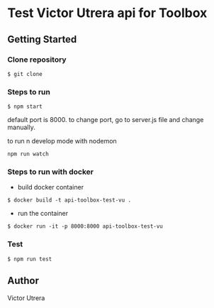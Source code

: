 # Test Victor Utrera api for Toolbox

## Getting Started

### Clone repository

```
$ git clone
```

### Steps to run

```
$ npm start
```

default port is 8000. to change port, go to server.js file and change manually.

to run n develop mode with nodemon

```
npm run watch
```

### Steps to run with docker

- build docker container

```
$ docker build -t api-toolbox-test-vu .
```

- run the container

```
$ docker run -it -p 8000:8000 api-toolbox-test-vu
```

### Test

```
$ npm run test
```

## Author

Victor Utrera
````

